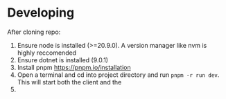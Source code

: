 # Developing



After cloning repo:

1. Ensure node is installed (>=20.9.0). A version manager like nvm is highly reccomended
2. Ensure dotnet is installed (9.0.1)
3. Install pnpm https://pnpm.io/installation
4. Open a terminal and cd into project directory and run `pnpm -r run dev`. This will start both the client and the 
5. 
